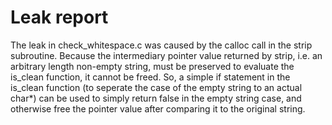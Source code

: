 # Leak report

The leak in check_whitespace.c was caused by the calloc call in the strip subroutine. Because the intermediary pointer value returned by strip, i.e. an arbitrary length non-empty string, must be preserved to evaluate the is_clean function, it cannot be freed. So, a simple if statement in the is_clean function (to seperate the case of the empty string to an actual char*) can be used to simply return false in the empty string case, and otherwise free the pointer value after comparing it to the original string.
